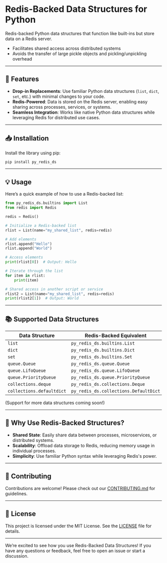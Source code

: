 # Redis-Backed Data Structures for Python

Redis-backed Python data structures that function like built-ins but store data on a Redis server.
  - Facilitates shared access across distributed systems
  - Avoids the transfer of large pickle objects and pickling/unpickling overhead

---

## 🚀 Features

- **Drop-in Replacements**: Use familiar Python data structures (`list`, `dict`, `set`, etc.) with minimal changes to your code.
- **Redis-Powered**: Data is stored on the Redis server, enabling easy sharing across processes, services, or systems.
- **Seamless Integration**: Works like native Python data structures while leveraging Redis for distributed use cases.

---

## 📥 Installation

Install the library using pip:

```bash
pip install py_redis_ds
```

---

## 💡 Usage

Here’s a quick example of how to use a Redis-backed list:

```python
from py_redis_ds.builtins import List
from redis import Redis

redis = Redis()

# Initialize a Redis-backed list
rlist = List(name="my_shared_list", redis=redis)

# Add elements
rlist.append("Hello")
rlist.append("World")

# Access elements
print(rlist[0])  # Output: Hello

# Iterate through the list
for item in rlist:
    print(item)

# Shared access in another script or service
rlist2 = List(name="my_shared_list", redis=redis)
print(rlist2[1])  # Output: World
```

---

## 📚 Supported Data Structures

| Data Structure            | Redis-Backed Equivalent               |
|---------------------------|---------------------------------------|
| `list`                    | `py_redis_ds.builtins.List`           |
| `dict`                    | `py_redis_ds.builtins.Dict`           |
| `set`                     | `py_redis_ds.builtins.Set`            |
| `queue.Queue`             | `py_redis_ds.queue.Queue`             |
| `queue.LifoQueue`         | `py_redis_ds.queue.LifoQueue`         |
| `queue.PriorityQueue`     | `py_redis_ds.queue.PriorityQueue`     |
| `collections.deque`       | `py_redis_ds.collections.Deque`       |
| `collections.defaultdict` | `py_redis_ds.collections.DefaultDict` |

(Support for more data structures coming soon!)

---

## 🌟 Why Use Redis-Backed Structures?

- **Shared State**: Easily share data between processes, microservices, or distributed systems.
- **Scalability**: Offload data storage to Redis, reducing memory usage in individual processes.
- **Simplicity**: Use familiar Python syntax while leveraging Redis's power.

---

## 🤝 Contributing

Contributions are welcome! Please check out our [CONTRIBUTING.md](CONTRIBUTING.md) for guidelines.

---

## 📜 License

This project is licensed under the MIT License. See the [LICENSE](LICENSE) file for details.

---

We’re excited to see how you use Redis-Backed Data Structures! If you have any questions or feedback, feel free to open an issue or start a discussion.

